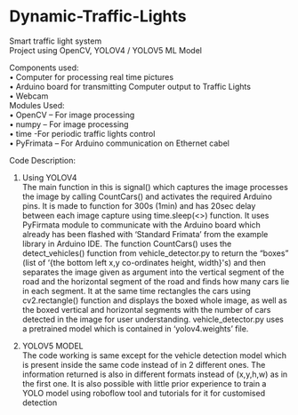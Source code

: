 # Dynamic-Traffic-Lights
Smart traffic light system  
Project using OpenCV, YOLOV4 / YOLOV5 ML Model  

Components used:  
•	Computer for processing real time pictures  
•	Arduino board for transmitting Computer output to Traffic Lights  
•	Webcam  
Modules Used:  
•	OpenCV – For image processing  
•	numpy – For image processing  
•	time -For periodic traffic lights control  
•	PyFrimata – For Arduino communication on Ethernet cabel  

Code Description:  

1. Using YOLOV4  
The main function in this is signal() which captures the image processes the image by calling CountCars() and activates the required Arduino pins. It is made to function for 300s (1min) and has 20sec delay between each image capture using time.sleep(<>) function. It uses PyFirmata module to communicate with the Arduino board which already has been flashed with ‘Standard Frimata’ from the example library in Arduino IDE. 
The function CountCars() uses the detect_vehicles() function from vehicle_detector.py to return the “boxes” (list of ‘{the bottom left x,y co-ordinates height, width}'s) and then  separates the image given as argument into the vertical segment of the road and the horizontal segment of the road and finds how many cars lie in each segment.  It at the same time rectangles the cars using cv2.rectangle() function and displays the boxed whole image, as well as the boxed vertical and horizontal segments with the number of cars detected in the image for user understanding.
vehicle_detector.py uses a pretrained model which is contained in ‘yolov4.weights’ file.  

2. YOLOV5 MODEL  
The code working is same except for the vehicle detection model which is present inside the same code instead of in 2 different ones. The information returned is also in different formats instead of (x,y,h,w) as in the first one.  It is also possible with little prior experience to train a YOLO model using roboflow tool and tutorials for it for customised detection 
